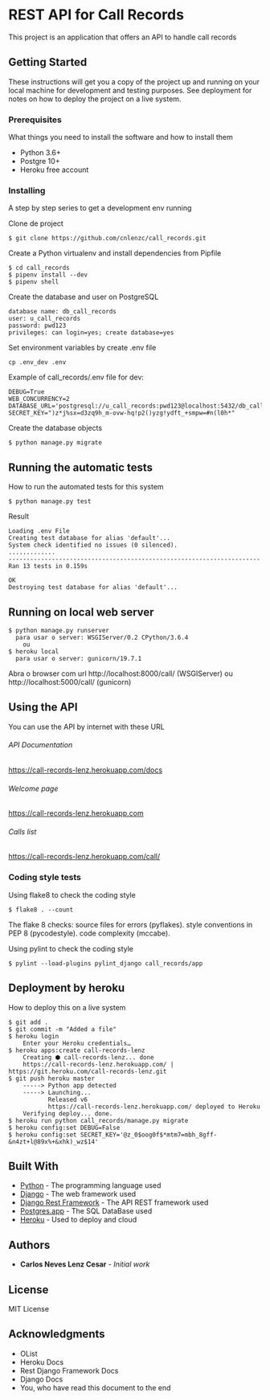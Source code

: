 # REST API for Call Records

This project is an application that offers an API to handle call records

## Getting Started

These instructions will get you a copy of the project up and running on your local machine
 for development and testing purposes.
See deployment for notes on how to deploy the project on a live system.

### Prerequisites

What things you need to install the software and how to install them

* Python 3.6+
* Postgre 10+
* Heroku free account


### Installing

A step by step series to get a development env running

Clone de project
```
$ git clone https://github.com/cnlenzc/call_records.git
```

Create a Python virtualenv and install dependencies from Pipfile
```
$ cd call_records
$ pipenv install --dev
$ pipenv shell
```

Create the database and user on PostgreSQL
```
database name: db_call_records
user: u_call_records
password: pwd123
privileges: can login=yes; create database=yes
```

Set environment variables by create .env file
```
cp .env_dev .env
```
Example of call_records/.env file for dev:
```
DEBUG=True
WEB_CONCURRENCY=2
DATABASE_URL='postgresql://u_call_records:pwd123@localhost:5432/db_call_records'
SECRET_KEY=")z*j%sx=d3zq9h_m-ovw-hq!p2()yzg!ydft_+smpw=#n(l0h*"
```

Create the database objects
```
$ python manage.py migrate
```

## Running the automatic tests

How to run the automated tests for this system
```
$ python manage.py test
```
Result
```
Loading .env File
Creating test database for alias 'default'...
System check identified no issues (0 silenced).
.............
----------------------------------------------------------------------
Ran 13 tests in 0.159s

OK
Destroying test database for alias 'default'...
```

## Running on local web server
```
$ python manage.py runserver
  para usar o server: WSGIServer/0.2 CPython/3.6.4
    ou 
$ heroku local
  para usar o server: gunicorn/19.7.1
```
Abra o browser com url
http://localhost:8000/call/ (WSGIServer)
 ou
http://localhost:5000/call/ (gunicorn)


## Using the API
You can use the API by internet with these URL

###### API Documentation
https://call-records-lenz.herokuapp.com/docs

###### Welcome page
https://call-records-lenz.herokuapp.com

###### Calls list
https://call-records-lenz.herokuapp.com/call/


### Coding style tests

Using flake8 to check the coding style
```
$ flake8 . --count
```

The flake 8 checks:
	source files for errors (pyflakes).
	style conventions in PEP 8 (pycodestyle).
	code complexity (mccabe).

Using pylint to check the coding style
```
$ pylint --load-plugins pylint_django call_records/app
```


## Deployment by heroku

How to deploy this on a live system
```
$ git add .
$ git commit -m "Added a file"
$ heroku login
    Enter your Heroku credentials…
$ heroku apps:create call-records-lenz
    Creating ⬢ call-records-lenz... done
    https://call-records-lenz.herokuapp.com/ | https://git.heroku.com/call-records-lenz.git
$ git push heroku master
    -----> Python app detected
    -----> Launching...
           Released v6
           https://call-records-lenz.herokuapp.com/ deployed to Heroku
    Verifying deploy... done.
$ heroku run python call_records/manage.py migrate
$ heroku config:set DEBUG=False
$ heroku config:set SECRET_KEY='@z_0$oog0f$*mtm7=mbh_8gff-&n4zt+l@89x%+&xhk)_wz$14'
```

## Built With

* [Python](https://www.python.org) - The programming language used
* [Django](https://www.djangoproject.com) - The web framework used
* [Django Rest Framework](http://www.django-rest-framework.org) - The API REST framework used
* [Postgres.app](http://postgresapp.com/documentation/) - The SQL DataBase used
* [Heroku](https://devcenter.heroku.com/categories/python) - Used to deploy and cloud

## Authors

* **Carlos Neves Lenz Cesar** - *Initial work*

## License

MIT License

## Acknowledgments

* OList
* Heroku Docs
* Rest Django Framework Docs
* Django Docs
* You, who have read this document to the end

